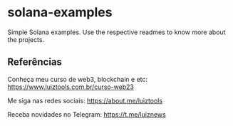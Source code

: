 # solana-examples
Simple Solana examples.
Use the respective readmes to know more about the projects.

## Referências

Conheça meu curso de web3, blockchain e etc: https://www.luiztools.com.br/curso-web23

Me siga nas redes sociais: https://about.me/luiztools

Receba novidades no Telegram: https://t.me/luiznews